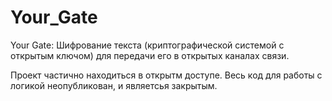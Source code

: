 # Your_Gate
Your Gate: Шифрование текста (криптографической системой с открытым ключом) для передачи его  в открытых каналах связи.

Проект частично находиться в открытм доступе. Весь код для работы с логикой неопубликован, и являетсья закрытым.
